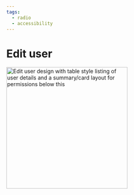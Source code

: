 ```yaml
---
tags:
  - radio
  - accessibility
---
```


# Edit user

<img alt="Edit user design with table style listing of user details and a summary/card layout for permissions below this" width="318" alt="Screenshot 2024-03-11 at 16 06 18" src="https://github.com/dxw/gds-publishing/assets/2226904/94ebb210-2226-48cb-ab52-b5c93bec1330">
